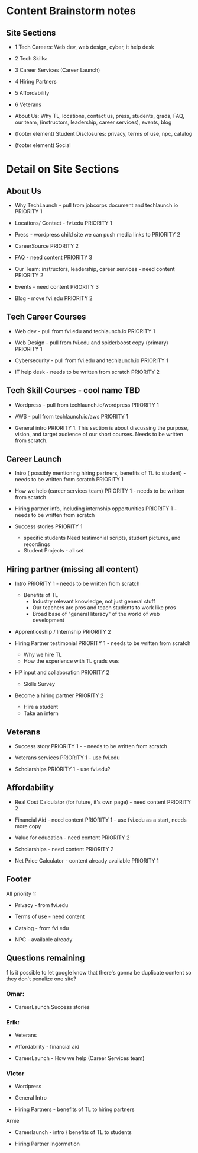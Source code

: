 # Content Brainstorm notes

## Site Sections

* 1 Tech Careers: Web dev, web design, cyber, it help desk

* 2 Tech Skills:

* 3 Career Services (Career Launch)

* 4 Hiring Partners

* 5 Affordability

* 6 Veterans

* About Us: Why TL, locations, contact us, press, students, grads, FAQ, our team, (instructors, leadership, career services), events, blog

* (footer element) Student Disclosures: privacy, terms of use, npc, catalog

* (footer element) Social

# Detail on Site Sections

## About Us

* Why TechLaunch - pull from jobcorps document and techlaunch.io PRIORITY 1

* Locations/ Contact - fvi.edu PRIORITY 1

* Press - wordpress child site we can push media links to PRIORITY 2

* CareerSource PRIORITY 2

* FAQ - need content PRIORITY 3

* Our Team: instructors, leadership, career services - need content PRIORITY 2

* Events - need content PRIORITY 3

* Blog - move fvi.edu PRIORITY 2

## Tech Career Courses

* Web dev - pull from fvi.edu and techlaunch.io PRIORITY 1

* Web Design - pull from fvi.edu and spiderboost copy (primary) PRIORITY 1

* Cybersecurity - pull from fvi.edu and techlaunch.io PRIORITY 1

* IT help desk - needs to be written from scratch PRIORITY 2

## Tech Skill Courses - cool name TBD

* Wordpress - pull from techlaunch.io/wordpress PRIORITY 1

* AWS - pull from techlaunch.io/aws PRIORITY 1

* General intro PRIORITY 1. This section is about discussing the purpose, vision, and target audience of our short courses. Needs to be written from scratch.


## Career Launch

* Intro ( possibly mentioning hiring partners, benefits of TL to student) - needs to be written from scratch PRIORITY 1

* How we help (career services team) PRIORITY 1 - needs to be written from scratch

* Hiring partner info, including internship opportunities PRIORITY 1 - needs to be written from scratch

* Success stories PRIORITY 1
  - specific students Need testimonial scripts, student pictures, and recordings
  - Student Projects - all set

## Hiring partner (missing all content)

* Intro PRIORITY 1 - needs to be written from scratch
    * Benefits of TL
        * Industry relevant knowledge, not just general stuff
        * Our teachers are pros and teach students to work like pros
        * Broad base of "general literacy" of the world of web development

* Apprenticeship / Internship PRIORITY 2

* Hiring Partner testimonial PRIORITY 1  - needs to be written from scratch
    * Why we hire TL
    * How the experience with TL grads was

* HP input and collaboration PRIORITY 2
    * Skills Survey

* Become a hiring partner PRIORITY 2
    * Hire a student
    * Take an intern

## Veterans

* Success story PRIORITY 1 -  - needs to be written from scratch

* Veterans services PRIORITY 1 - use fvi.edu

* Scholarships PRIORITY 1 - use fvi.edu?

## Affordability

* Real Cost Calculator (for future, it's own page) - need content PRIORITY 2

* Financial Aid - need content PRIORITY 1 - use fvi.edu as a start, needs more copy

* Value for education - need content PRIORITY 2

* Scholarships - need content PRIORITY 2

* Net Price Calculator - content already available PRIORITY 1

## Footer

All priority 1:

* Privacy - from fvi.edu

* Terms of use  - need content

* Catalog - from fvi.edu

* NPC - available already

## Questions remaining

1 Is it possible to let google know that there's gonna be duplicate content so they don't penalize one site?

### Omar:

* CareerLaunch Success stories

### Erik:

* Veterans

* Affordability - financial aid

* CareerLaunch - How we help (Career Services team)

### Victor

* Wordpress

* General Intro

* Hiring Partners - benefits of TL to hiring partners

Arnie

* Careerlaunch - intro / benefits of TL to students

* Hiring Partner Ingormation
